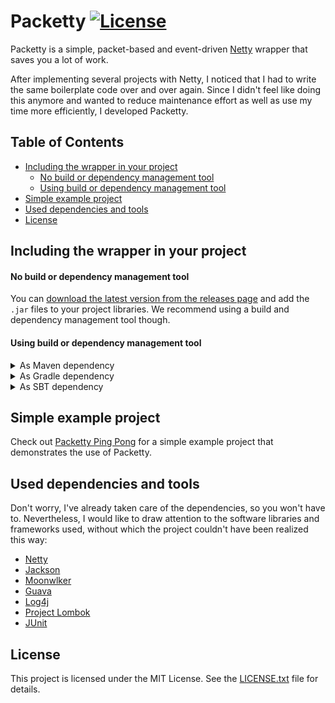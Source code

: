 # Packetty [![License](https://img.shields.io/github/license/Krymonota/packetty.svg?style=flat-square)](https://github.com/Krymonota/packetty/LICENSE.txt) 
Packetty is a simple, packet-based and event-driven [Netty](https://github.com/netty/netty) wrapper that saves you a lot of work.

After implementing several projects with Netty, I noticed that I had to write the same boilerplate code over and over again. Since I didn't feel like doing this anymore and wanted to reduce maintenance effort as well as use my time more efficiently, I developed Packetty.

## Table of Contents
* [Including the wrapper in your project](#including-the-wrapper-in-your-project)
   * [No build or dependency management tool](#no-build-or-dependency-management-tool)
   * [Using build or dependency management tool](#using-build-or-dependency-management-tool)
* [Simple example project](#simple-example-project)
* [Used dependencies and tools](#used-dependencies-and-tools)
* [License](#license)

## Including the wrapper in your project
#### No build or dependency management tool
You can [download the latest version from the releases page](https://github.com/Krymonota/packetty/releases/latest) and add the `.jar` files to your project libraries. We recommend using a build and dependency management tool though.

#### Using build or dependency management tool
<details>
  <summary>As Maven dependency</summary>

```xml
<!-- Add required repository -->
<repositories>
    <repository>
        <id>packetty</id>
        <url>https://mymavenrepo.com/repo/v3i97KuHAZF1V0yF9mn0/</url>
    </repository>
</repositories>

<!-- Add common as dependency -->
<dependencies>
    <dependency>
        <groupId>id.niklas</groupId>
        <artifactId>packetty-common</artifactId>
        <version>1.1.3</version>
    </dependency>
</dependencies>

<!-- Add client as dependency -->
<dependencies>
    <dependency>
        <groupId>id.niklas</groupId>
        <artifactId>packetty-client</artifactId>
        <version>1.1.3</version>
    </dependency>
</dependencies>

<!-- Add server as dependency -->
<dependencies>
    <dependency>
        <groupId>id.niklas</groupId>
        <artifactId>packetty-server</artifactId>
        <version>1.1.3</version>
    </dependency>
</dependencies>
```
</details>
<details>
  <summary>As Gradle dependency</summary>

```gradle
// Add required repository
allprojects {
    repositories {
        maven { url 'https://mymavenrepo.com/repo/v3i97KuHAZF1V0yF9mn0/' }
    }
}

// Add common as dependency
dependencies {
    implementation 'id.niklas:packetty-common:1.1.3'
}

// Add client as dependency
dependencies {
    implementation 'id.niklas:packetty-client:1.1.3'
}

// Add server as dependency
dependencies {
    implementation 'id.niklas:packetty-server:1.1.3'
}
```
</details>
<details>
  <summary>As SBT dependency</summary>

```scala
// Add required repository
resolvers += "packetty" at "https://mymavenrepo.com/repo/v3i97KuHAZF1V0yF9mn0"

// Add common as dependency
libraryDependencies += "id.niklas" % "packetty-common" % "1.1.3"

// Add client as dependency
libraryDependencies += "id.niklas" % "packetty-client" % "1.1.3"

// Add server as dependency
libraryDependencies += "id.niklas" % "packetty-server" % "1.1.3"
```
</details>

## Simple example project
Check out [Packetty Ping Pong](https://github.com/Krymonota/packetty-pingpong) for a simple example project that demonstrates the use of Packetty.

## Used dependencies and tools
Don't worry, I've already taken care of the dependencies, so you won't have to. Nevertheless, I would like to draw attention to the software libraries and frameworks used, without which the project couldn't have been realized this way:
- [Netty](https://netty.io/)
- [Jackson](https://github.com/FasterXML/jackson)
- [Moonwlker](https://github.com/bertilmuth/moonwlker)
- [Guava](https://github.com/google/guava)
- [Log4j](https://logging.apache.org/log4j/)
- [Project Lombok](https://projectlombok.org/)
- [JUnit](https://junit.org/junit5/)

## License
This project is licensed under the MIT License. See the [LICENSE.txt](https://github.com/Krymonota/packetty/blob/master/LICENSE.txt) file for details.